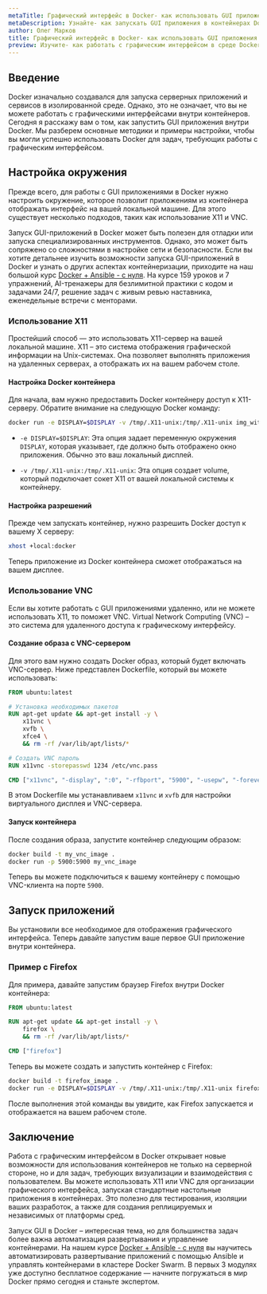 ```yaml
---
metaTitle: Графический интерфейс в Docker- как использовать GUI приложения внутри контейнеров
metaDescription: Узнайте- как запускать GUI приложения в контейнерах Docker- настройка и использование X11-сервера и VNC для работы с графическим интерфейсом
author: Олег Марков
title: Графический интерфейс в Docker- как использовать GUI приложения внутри контейнеров
preview: Изучите- как работать с графическим интерфейсом в среде Docker- включая запуск GUI приложений. Образцы кода и пояснения помогут вам освоиться
---
```


## Введение

Docker изначально создавался для запуска серверных приложений и сервисов в изолированной среде. Однако, это не означает, что вы не можете работать с графическими интерфейсами внутри контейнеров. Сегодня я расскажу вам о том, как запустить GUI приложения внутри Docker. Мы разберем основные методики и примеры настройки, чтобы вы могли успешно использовать Docker для задач, требующих работы с графическим интерфейсом.

## Настройка окружения

Прежде всего, для работы с GUI приложениями в Docker нужно настроить окружение, которое позволит приложениям из контейнера отображать интерфейс на вашей локальной машине. Для этого существует несколько подходов, таких как использование X11 и VNC.

Запуск GUI-приложений в Docker может быть полезен для отладки или запуска специализированных инструментов. Однако, это может быть сопряжено со сложностями в настройке сети и безопасности. Если вы хотите детальнее изучить возможности запуска GUI-приложений в Docker и узнать о других аспектах контейнеризации, приходите на наш большой курс [Docker + Ansible - с нуля](https://purpleschool.ru/course/docker?utm_source=knowledgebase&utm_medium=text&utm_campaign=Graficheskiy_interfeys_v_Docker_-_kak_ispolzovat_GUI_prilozheniya_vnutri_konteynerov). На курсе 159 уроков и 7 упражнений, AI-тренажеры для безлимитной практики с кодом и задачами 24/7, решение задач с живым ревью наставника, еженедельные встречи с менторами.

### Использование X11

Простейший способ — это использовать X11-сервер на вашей локальной машине. X11 – это система отображения графической информации на Unix-системах. Она позволяет выполнять приложения на удаленных серверах, а отображать их на вашем рабочем столе.

#### Настройка Docker контейнера

Для начала, вам нужно предоставить Docker контейнеру доступ к X11-серверу. Обратите внимание на следующую Docker команду:

```bash
docker run -e DISPLAY=$DISPLAY -v /tmp/.X11-unix:/tmp/.X11-unix img_with_gui_app 
```

- `-e DISPLAY=$DISPLAY`: Эта опция задает переменную окружения `DISPLAY`, которая указывает, где должно быть отображено окно приложения. Обычно это ваш локальный дисплей.
  
- `-v /tmp/.X11-unix:/tmp/.X11-unix`: Эта опция создает volume, который подключает сокет X11 от вашей локальной системы к контейнеру.

#### Настройка разрешений

Прежде чем запускать контейнер, нужно разрешить Docker доступ к вашему X серверу:

```bash
xhost +local:docker
```

Теперь приложение из Docker контейнера сможет отображаться на вашем дисплее.

### Использование VNC

Если вы хотите работать с GUI приложениями удаленно, или не можете использовать X11, то поможет VNC. Virtual Network Computing (VNC) – это система для удаленного доступа к графическому интерфейсу. 

#### Создание образа с VNC-сервером

Для этого вам нужно создать Docker образ, который будет включать VNC-сервер. Ниже представлен Dockerfile, который вы можете использовать:

```dockerfile
FROM ubuntu:latest

# Установка необходимых пакетов
RUN apt-get update && apt-get install -y \
    x11vnc \
    xvfb \
    xfce4 \
    && rm -rf /var/lib/apt/lists/*

# Создать VNC пароль
RUN x11vnc -storepasswd 1234 /etc/vnc.pass

CMD ["x11vnc", "-display", ":0", "-rfbport", "5900", "-usepw", "-forever"]
```

В этом Dockerfile мы устанавливаем `x11vnc` и `xvfb` для настройки виртуального дисплея и VNC-сервера.

#### Запуск контейнера

После создания образа, запустите контейнер следующим образом:

```bash
docker build -t my_vnc_image .
docker run -p 5900:5900 my_vnc_image
```

Теперь вы можете подключиться к вашему контейнеру с помощью VNC-клиента на порте `5900`.

## Запуск приложений

Вы установили все необходимое для отображения графического интерфейса. Теперь давайте запустим ваше первое GUI приложение внутри контейнера.

### Пример с Firefox

Для примера, давайте запустим браузер Firefox внутри Docker контейнера:

```dockerfile
FROM ubuntu:latest

RUN apt-get update && apt-get install -y \
    firefox \
    && rm -rf /var/lib/apt/lists/*

CMD ["firefox"]
```

Теперь вы можете создать и запустить контейнер с Firefox:

```bash
docker build -t firefox_image .
docker run -e DISPLAY=$DISPLAY -v /tmp/.X11-unix:/tmp/.X11-unix firefox_image
```

После выполнения этой команды вы увидите, как Firefox запускается и отображается на вашем рабочем столе.

## Заключение

Работа с графическим интерфейсом в Docker открывает новые возможности для использования контейнеров не только на серверной стороне, но и для задач, требующих визуализации и взаимодействия с пользователем. Вы можете использовать X11 или VNC для организации графического интерфейса, запуская стандартные настольные приложения в контейнерах. Это полезно для тестирования, изоляции ваших разработок, а также для создания реплицируемых и независимых от платформы сред.

Запуск GUI в Docker – интересная тема, но для большинства задач более важна автоматизация развертывания и управление контейнерами. На нашем курсе [Docker + Ansible - с нуля](https://purpleschool.ru/course/docker?utm_source=knowledgebase&utm_medium=text&utm_campaign=Graficheskiy_interfeys_v_Docker_-_kak_ispolzovat_GUI_prilozheniya_vnutri_konteynerov) вы научитесь автоматизировать развертывание приложений с помощью Ansible и управлять контейнерами в кластере Docker Swarm. В первых 3 модулях уже доступно бесплатное содержание — начните погружаться в мир Docker прямо сегодня и станьте экспертом. 
